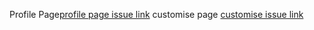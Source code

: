 Profile Page[profile page issue link](https://github.com/zuri-training/Qr_gen-Team_54-Repo/issues/98)
customise page [customise issue link](https://github.com/zuri-training/Qr_gen-Team_54-Repo/issues/11)
